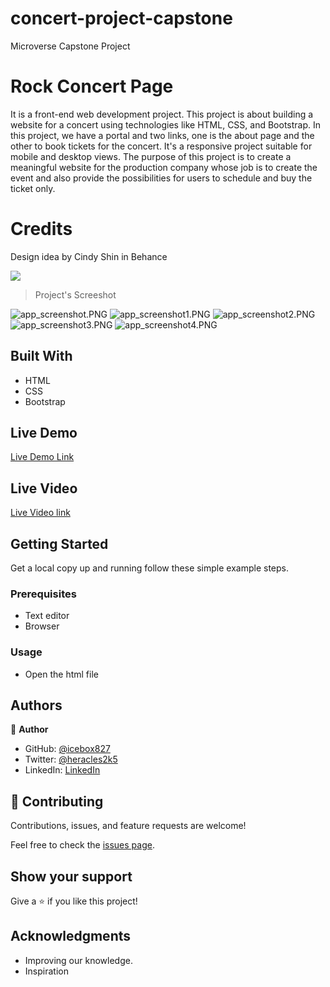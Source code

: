 # concert-project-capstone
Microverse Capstone Project

# Rock Concert Page
It is a front-end web development project. This project is about building a website for a concert using technologies like HTML, CSS, and Bootstrap. In this project, we have a portal and two links, one is the about page and the other to book tickets for the concert.
It's a responsive project suitable for mobile and desktop views. The purpose of this project is to create a meaningful website for the production company whose job is to create the event and also provide the possibilities for users to schedule and buy the ticket only.

# Credits
Design idea by Cindy Shin in Behance

![](https://img.shields.io/badge/Microverse-blueviolet)

> Project's Screeshot

![app_screenshot.PNG](https://github.com/icebox827/concert-project-capstone/blob/concert-page-frontend/assets/img/app_screenshot.png?raw=true)
![app_screenshot1.PNG](https://github.com/icebox827/concert-project-capstone/blob/concert-page-frontend/assets/img/app_screenshot1.png?raw=true)
![app_screenshot2.PNG](https://github.com/icebox827/concert-project-capstone/blob/concert-page-frontend/assets/img/app_screenshot2.png?raw=true)
![app_screenshot3.PNG](https://github.com/icebox827/concert-project-capstone/blob/concert-page-frontend/assets/img/app_screenshot3.png?raw=true)
![app_screenshot4.PNG](https://github.com/icebox827/concert-project-capstone/blob/concert-page-frontend/assets/img/app_screenshot4.png?raw=true)

## Built With

- HTML
- CSS
- Bootstrap

## Live Demo

[Live Demo Link]( https://icebox827.github.io/concert-project-capstone/)

## Live Video 

[Live Video link](https://www.loom.com/share/2a4eefe77fa6430b8763a768146d954d)

## Getting Started

Get a local copy up and running follow these simple example steps.

### Prerequisites

- Text editor
- Browser

### Usage

- Open the html file

## Authors

👤 **Author**

- GitHub: [@icebox827](https://github.com/icebox827)
- Twitter: [@heracles2k5](https://twitter.com/@heracles2k5)
- LinkedIn: [LinkedIn](https://www.linkedin.com/in/denis-lafontant-37031439/)

## 🤝 Contributing

Contributions, issues, and feature requests are welcome!

Feel free to check the [issues page](https://github.com/icebox827/concert-project-capstone/issues/1).

## Show your support

Give a ⭐️ if you like this project!

## Acknowledgments

- Improving our knowledge.
- Inspiration
